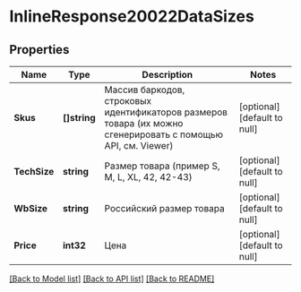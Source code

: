 # InlineResponse20022DataSizes

## Properties
Name | Type | Description | Notes
------------ | ------------- | ------------- | -------------
**Skus** | **[]string** | Массив баркодов, строковых идентификаторов размеров товара (их можно сгенерировать с помощью API, см. Viewer) | [optional] [default to null]
**TechSize** | **string** | Размер товара (пример S, M, L, XL, 42, 42-43) | [optional] [default to null]
**WbSize** | **string** | Российский размер товара | [optional] [default to null]
**Price** | **int32** | Цена | [optional] [default to null]

[[Back to Model list]](../README.md#documentation-for-models) [[Back to API list]](../README.md#documentation-for-api-endpoints) [[Back to README]](../README.md)

